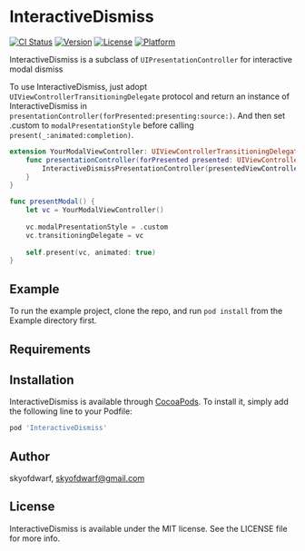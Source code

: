 # InteractiveDismiss

[![CI Status](https://img.shields.io/travis/skyofdwarf/InteractiveDismiss.svg?style=flat)](https://travis-ci.org/skyofdwarf/InteractiveDismiss)
[![Version](https://img.shields.io/cocoapods/v/InteractiveDismiss.svg?style=flat)](https://cocoapods.org/pods/InteractiveDismiss)
[![License](https://img.shields.io/cocoapods/l/InteractiveDismiss.svg?style=flat)](https://cocoapods.org/pods/InteractiveDismiss)
[![Platform](https://img.shields.io/cocoapods/p/InteractiveDismiss.svg?style=flat)](https://cocoapods.org/pods/InteractiveDismiss)

InteractiveDismiss is a subclass of `UIPresentationController` for interactive modal dismiss

To use InteractiveDismiss, just adopt `UIViewControllerTransitioningDelegate` protocol and return an instance of InteractiveDismiss in `presentationController(forPresented:presenting:source:)`.
And then set .custom to `modalPresentationStyle` before calling `present(_:animated:completion)`.

```swift
extension YourModalViewController: UIViewControllerTransitioningDelegate {
    func presentationController(forPresented presented: UIViewController, presenting: UIViewController?, source: UIViewController) -> UIPresentationController? {
        InteractiveDismissPresentationController(presentedViewController: presented, presenting: presenting)
    }
}

func presentModal() {
    let vc = YourModalViewController()
    
    vc.modalPresentationStyle = .custom
    vc.transitioningDelegate = vc
    
    self.present(vc, animated: true)
}
```

## Example

To run the example project, clone the repo, and run `pod install` from the Example directory first.

## Requirements

## Installation

InteractiveDismiss is available through [CocoaPods](https://cocoapods.org). To install
it, simply add the following line to your Podfile:

```ruby
pod 'InteractiveDismiss'
```

## Author

skyofdwarf, skyofdwarf@gmail.com

## License

InteractiveDismiss is available under the MIT license. See the LICENSE file for more info.
